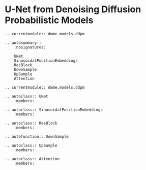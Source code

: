 # U-Net from Denoising Diffusion Probabilistic Models

```{eval-rst}
.. currentmodule:: dmme.models.ddpm

.. autosummary::
    :nosignatures:

    UNet
    SinusoidalPositionEmbeddings
    ResBlock
    DownSample
    UpSample
    Attention
```

```{eval-rst}
.. currentmodule:: dmme.models.ddpm

.. autoclass:: UNet
    :members:

.. autoclass:: SinusoidalPositionEmbeddings
    :members:

.. autoclass:: ResBlock
    :members:

.. autofunction:: DownSample

.. autoclass:: UpSample
    :members:

.. autoclass:: Attention
    :members:
```
